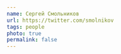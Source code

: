 ```yaml
---
name: Сергей Смольников
url: https://twitter.com/smolnikov
tags: people
photo: true
permalink: false
---
```

